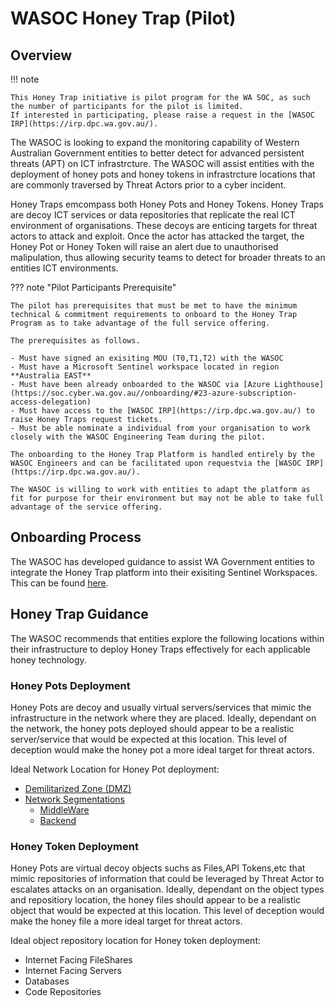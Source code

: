 # WASOC Honey Trap (Pilot)

## Overview

!!! note

    This Honey Trap initiative is pilot program for the WA SOC, as such the number of participants for the pilot is limited.
    If interested in participating, please raise a request in the [WASOC IRP](https://irp.dpc.wa.gov.au/).

The WASOC is looking to expand the monitoring capability of Western Australian Government entities to better detect for advanced persistent threats (APT) on ICT infrastrcture. The WASOC will assist entities with the deployment of honey pots and honey tokens in infrastrcture locations that are commonly traversed by Threat Actors prior to a cyber incident.

Honey Traps emcompass both Honey Pots and Honey Tokens. Honey Traps are decoy ICT services or data repositories that replicate the real ICT environment of organisations. These decoys are enticing targets for threat actors to attack and exploit. Once the actor has attacked the target, the Honey Pot or Honey Token will raise an alert due to unauthorised malipulation, thus allowing security teams to detect for broader threats to an entities ICT environments.

??? note "Pilot Participants Prerequisite"

    The pilot has prerequisites that must be met to have the minimum technical & commitment requirements to onboard to the Honey Trap Program as to take advantage of the full service offering.

    The prerequisites as follows.

    - Must have signed an exisiting MOU (T0,T1,T2) with the WASOC
    - Must have a Microsoft Sentinel workspace located in region **Australia EAST**
    - Must have been already onboarded to the WASOC via [Azure Lighthouse](https://soc.cyber.wa.gov.au//onboarding/#23-azure-subscription-access-delegation)
    - Must have access to the [WASOC IRP](https://irp.dpc.wa.gov.au/) to raise Honey Traps request tickets.
    - Must be able nominate a individual from your organisation to work closely with the WASOC Engineering Team during the pilot.

    The onboarding to the Honey Trap Platform is handled entirely by the WASOC Engineers and can be facilitated upon requestvia the [WASOC IRP](https://irp.dpc.wa.gov.au/).

    The WASOC is willing to work with entities to adapt the platform as fit for purpose for their environment but may not be able to take full advantage of the service offering.

## Onboarding Process

The WASOC has developed guidance to assist WA Government entities to integrate the Honey Trap platform into their exisiting Sentinel Workspaces. This can be found [here](https://github.com/wagov/wasoc-honeytraps).

## Honey Trap Guidance

The WASOC recommends that entities explore the following locations within their infrastructure to deploy Honey Traps effectively for each applicable honey technology.

### Honey Pots Deployment

Honey Pots are decoy and usually virtual servers/services that mimic the infrastructure in the network where they are placed. Ideally, dependant on the network, the honey pots deployed should appear to be a realistic server/service that would be expected at this location. This level of deception would make the honey pot a more ideal target for threat actors.

Ideal Network Location for Honey Pot deployment:

- [Demilitarized Zone (DMZ)](<https://en.wikipedia.org/wiki/DMZ_(computing)>)
- [Network Segmentations](https://github.com/OWASP/CheatSheetSeries/blob/master/cheatsheets/Network_Segmentation_Cheat_Sheet.md#introduction)
    - [MiddleWare](https://github.com/OWASP/CheatSheetSeries/blob/master/cheatsheets/Network_Segmentation_Cheat_Sheet.md#middleware)
    - [Backend](https://github.com/OWASP/CheatSheetSeries/blob/master/cheatsheets/Network_Segmentation_Cheat_Sheet.md#backend)

### Honey Token Deployment

Honey Pots are virtual decoy objects suchs as Files,API Tokens,etc that mimic repositories of information that could be leveraged by Threat Actor to escalates attacks on an organisation. Ideally, dependant on the object types and repositiory location, the honey files should appear to be a realistic object that would be expected at this location. This level of deception would make the honey file a more ideal target for threat actors.

Ideal object repository location for Honey token deployment:

- Internet Facing FileShares
- Internet Facing Servers
- Databases
- Code Repositories
